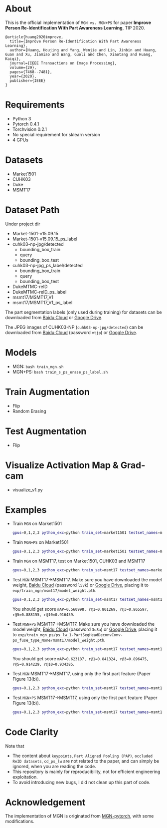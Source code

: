 # About

This is the official implementation of `MGN vs. MGN+PS` for paper **Improve Person Re-Identification With Part Awareness Learning**, TIP 2020.

```
@article{huang2020improve,
  title={Improve Person Re-Identification With Part Awareness Learning},
  author={Huang, Houjing and Yang, Wenjie and Lin, Jinbin and Huang, Guan and Xu, Jiamiao and Wang, Guoli and Chen, Xiaotang and Huang, Kaiqi},
  journal={IEEE Transactions on Image Processing},
  volume={29},
  pages={7468--7481},
  year={2020},
  publisher={IEEE}
}
```


# Requirements
- Python 3
- Pytorch 0.4.1
- Torchvision 0.2.1
- No special requirement for sklearn version
- 4 GPUs

# Datasets

- Market1501
- CUHK03
- Duke
- MSMT17

# Dataset Path

Under project dir
- Market-1501-v15.09.15
- Market-1501-v15.09.15_ps_label
- cuhk03-np-jpg/detected
  - bounding_box_train
  - query
  - bounding_box_test
- cuhk03-np-jpg_ps_label/detected
  - bounding_box_train
  - query
  - bounding_box_test
- DukeMTMC-reID
- DukeMTMC-reID_ps_label
- msmt17/MSMT17_V1
- msmt17/MSMT17_V1_ps_label

The part segmentation labels (only used during training) for datasets can be downloaded from [Baidu Cloud](https://pan.baidu.com/s/1Mm2gWO-Xg3wiyCd6SEAWaA) or [Google Drive](https://drive.google.com/open?id=1BARSoobjTAPeOSOM-HnGzlOYTj1l9-Qs).

The JPEG images of CUHK03-NP (`cuhk03-np-jpg/detected`) can be downloaded from [Baidu Cloud](https://pan.baidu.com/s/1ha9uAtVzX1hFG3piqcdvCg) (password `vtjp`) or [Google Drive](https://drive.google.com/drive/folders/1lGaQ3I9eYtBEYHq2nYubuO_N0PeY4SKB?usp=sharing).

# Models

- MGN: `bash train_mgn.sh`
- MGN+PS: `bash train_s_ps_erase_ps_label.sh`

# Train Augmentation

- Flip
- Random Erasing

# Test Augmentation

- Flip

# Visualize Activation Map & Grad-cam

- visualize_v1.py

# Examples

- Train `MGN` on Market1501
    ```bash
    gpus=0,1,2,3 python_exc=python train_set=market1501 testset_names=market1501 run=_run1 bash train_mgn.sh;
    ```

- Train `MGN+PS` on Market1501
    ```bash
    gpus=0,1,2,3 python_exc=python train_set=market1501 testset_names=market1501 run=_run1 bash train_s_ps_erase_ps_label.sh;
    ```

- Train `MGN` on MSMT17, test on Market1501, CUHK03 and MSMT17
    ```bash
    gpus=0,1,2,3 python_exc=python train_set=msmt17 testset_names=market1501,cuhk03,msmt17 run=_run1 bash train_mgn.sh;
    ```

- Test `MGN` MSMT17->MSMT17. Make sure you have downloaded the model weight, [Baidu Cloud](https://pan.baidu.com/s/1GRUe8w9YPDJL4q3vV_oj1w) (password `l5vk`) or [Google Drive](https://drive.google.com/drive/folders/1I7U9BNdRJbavsvGxJsPz0z0Qf4kT9Wgz?usp=sharing), placing it to `exp/train_mgn/msmt17/model_weight.pth`.
    ```bash
    gpus=0,1,2,3 python_exc=python train_set=msmt17 testset_names=msmt17 only_test=True bash train_mgn.sh;
    ```
    You should get score `mAP=0.560998, r@1=0.801269, r@3=0.865597, r@5=0.888155, r@10=0.916459`.

- Test `MGN+PS` MSMT17->MSMT17. Make sure you have downloaded the model weight, [Baidu Cloud](https://pan.baidu.com/s/1EFIHrSNj1m84LYkWJsD-cw) (password `3u8a`) or [Google Drive](https://drive.google.com/drive/folders/1z5xs1WIg56CwMiE3Dtx-Mef6PG7qVLFP?usp=sharing), placing it to `exp/train_mgn_ps/ps_lw_1-PartSegHeadDeconvConv-ps_fuse_type_None/msmt17/model_weight.pth`.
    ```bash
    gpus=0,1,2,3 python_exc=python train_set=msmt17 testset_names=msmt17 only_test=True bash train_s_ps_erase_ps_label.sh;
    ```
    You should get score `mAP=0.623187, r@1=0.841324, r@3=0.896475, r@5=0.914229, r@10=0.934385`.

- Test `MGN` MSMT17->MSMT17, using only the first part feature (Paper Figure 13(b)).
    ```bash
    gpus=0,1,2,3 python_exc=python train_set=msmt17 testset_names=msmt17 only_test=True use_feat_cache=True test_which_feat=1 bash train_mgn.sh;
    ```

- Test `MGN+PS` MSMT17->MSMT17, using only the first part feature (Paper Figure 13(b)).
    ```bash
    gpus=0,1,2,3 python_exc=python train_set=msmt17 testset_names=msmt17 only_test=True use_feat_cache=True test_which_feat=1 bash train_s_ps_erase_ps_label.sh;
    ```

# Code Clarity

Note that
- The content about `keypoints`, `Part Aligned Pooling (PAP)`, `occluded ReID datasets`, `cd_ps_lw` are not related to the paper, and can simply be ignored, when you are reading the code.
- This repository is mainly for reproducibility, not for efficient engineering exploitation.
- To avoid introducing new bugs, I did not clean up this part of code.

# Acknowledgement

The implementation of MGN is originated from [MGN-pytorch](https://github.com/seathiefwang/MGN-pytorch), with some modifications.